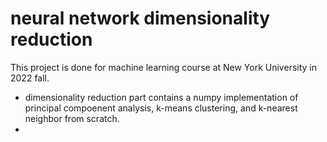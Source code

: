 # neural network dimensionality reduction
This project is done for machine learning course at New York University in 2022 fall.<br>
* dimensionality reduction part contains a numpy implementation of principal compoenent analysis, k-means clustering, and k-nearest neighbor from scratch.
* 
